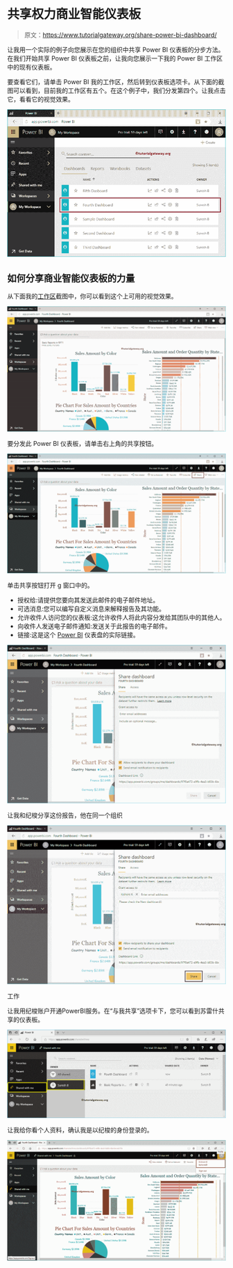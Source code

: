 # 共享权力商业智能仪表板

> 原文：<https://www.tutorialgateway.org/share-power-bi-dashboard/>

让我用一个实际的例子向您展示在您的组织中共享 Power BI 仪表板的分步方法。在我们开始共享 Power BI 仪表板之前，让我向您展示一下我的 Power BI 工作区中的现有仪表板。

要查看它们，请单击 Power BI 我的工作区，然后转到仪表板选项卡。从下面的截图可以看到，目前我的工作区有五个。在这个例子中，我们分发第四个。让我点击它，看看它的视觉效果。

![Share Power BI Dashboard 1](img/5ae1f9432d44e9c031c944087d366063.png)

## 如何分享商业智能仪表板的力量

从下面我的[工作区](https://www.tutorialgateway.org/create-power-bi-workspace/)截图中，你可以看到这个上可用的视觉效果。

![Share Power BI Dashboard 2](img/74fff2013eabc14fd79c59040510cbe0.png)

要分发此 Power BI 仪表板，请单击右上角的共享按钮。

![Share Power BI Dashboard 3](img/b7ba868865368cf5f401e2f36bf36f83.png)

单击共享按钮打开 g 窗口中的<font color="#000000">。</font>

*   授权给:请提供您要向其发送此邮件的电子邮件地址。
*   可选消息:您可以编写自定义消息来解释报告及其功能。
*   允许收件人访问您的仪表板:这允许收件人将此内容分发给其团队中的其他人。
*   向收件人发送电子邮件通知:发送关于此报告的电子邮件。
*   链接:这是这个 [Power BI](https://www.tutorialgateway.org/power-bi-tutorial/) 仪表盘的实际链接。

![Share Power BI Dashboard 4](img/1c0c225102c090325cdbc77f60567425.png)

让我和纪梭分享这份报告，他在同一个组织

![Share Power BI Dashboard 5](img/185bcb677be520340d7e7ca52221bafb.png)

工作

让我用纪梭账户开通PowerBI服务。在“与我共享”选项卡下，您可以看到苏雷什共享的仪表板。

![Share Power BI Dashboard 6](img/dbd406e009ca49a1f6783c9dc34a18ad.png)

让我给你看个人资料，确认我是以纪梭的身份登录的。

![Share Power BI Dashboard 7](img/2db7a74c0c3022954cc1ba457b98ede0.png)